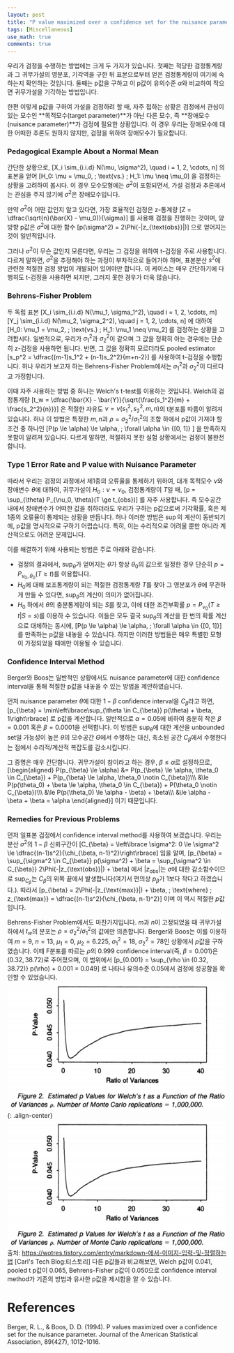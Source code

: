 ```yaml
---
layout: post
title: "P value maximized over a confidence set for the nuisance parameter"
tags: [Miscellaneous]
use_math: true
comments: true
---
```



우리가 검정을 수행하는 방법에는 크게 두 가지가 있습니다. 첫째는 적당한 검정통계량과 그 귀무가설의 영분포, 기각역을 구한 뒤 표본으로부터 얻은 검정통계량이 여기에 속하는지 확인하는 것입니다. 둘째는 p값을 구하고 이 p값이 유의수준 $\alpha$와 비교하여 작으면 귀무가설을 기각하는 방법입니다. 

한편 이렇게 p값을 구하여 가설을 검정하려 할 때, 자주 접하는 상황은 검정에서 관심이 있는 모수인 **목적모수(target parameter)**가 아닌 다른 모수, 즉 **장애모수(nuisance parameter)**가 검정에 필요한 상황입니다. 이 경우 우리는 장애모수에 대한 어떠한 추론도 원하지 않지만, 검정을 위하여 장애모수가 필요합니다.

### Pedagogical Example About a Normal Mean
간단한 상황으로, 
\[X_i \sim_{i.i.d} N(\mu, \sigma^2), \quad i = 1, 2, \cdots, n\]
의 표본을 얻어 
\[H_0: \mu = \mu_0, \; \text{vs.} \; H_1: \mu \neq \mu_0\]
을 검정하는 상황을 고려하여 봅시다. 이 경우 모수모형에는 $\sigma^2$이 포함되면서, 가설 검정과 추론에서는 관심을 주지 않기에 $\sigma^2$은 장애모수입니다. 

만약 $\sigma^2$이 어떤 값인지 알고 있다면, 가장 효율적인 검정은 z-통계량
\[Z = \dfrac{\sqrt{n}(\bar{X} - \mu_0)}{\sigma}\]
를 사용해 검정을 진행하는 것이며, 양방향 p값은 $\sigma^2$에 대한 함수 
\[p(\sigma^2) = 2\Phi(-|z_{\text{obs}}|)\]
으로 얻어지는 것이 일반적입니다.

그러나 $\sigma^2$이 무슨 값인지 모른다면, 우리는 그 검정을 위하여 t-검정을 주로 사용합니다. 다르게 말하면, $\sigma^2$을 추정해야 하는 과정이 부차적으로 들어가야 하며, 표본분산 $s^2$에 관련한 적절한 검정 방법이 개발되어 있어야만 합니다. 이 케이스는 매우 간단하기에 다행히도 t-검정을 사용하면 되지만, 그러지 못한 경우가 더욱 많습니다.

### Behrens-Fisher Problem
두 독립 표본
\[X_i \sim_{i.i.d} N(\mu_1, \sigma_1^2), \quad i = 1, 2, \cdots, m\]
\[Y_j \sim_{i.i.d} N(\mu_2, \sigma_2^2), \quad j = 1, 2, \cdots, n\]
에 대하여
\[H_0: \mu_1 = \mu_2, \; \text{vs.} \; H_1: \mu_1 \neq \mu_2\]
를 검정하는 상황을 고려합시다. 일반적으로, 우리가 $\sigma_1^2$과 $\sigma_2^2$이 같으며 그 값을 정확히 아는 경우에는 단순히 z-검정을 사용하면 됩니다. 반면, 그 값을 정확히 모르더라도 pooled estimator
\[s_p^2 = \dfrac{(m-1)s_1^2 + (n-1)s_2^2}{m+n-2}\]
를 사용하여 t-검정을 수행합니다. 허나 우리가 보고자 하는 Behrens-Fisher Problem에서는 $\sigma_1^2$과 $\sigma_2^2$이 다르다고 가정합니다.

이때 자주 사용하는 방법 중 하나는 Welch's t-test를 이용하는 것입니다. Welch의 검정통계량
\[t_w = \dfrac{\bar{X} - \bar{Y}}{\sqrt{\frac{s_1^2}{m} + \frac{s_2^2}{n}}}\]
은 적절한 자유도 $\nu = \nu(s_1^2, s_2^2, m, n)$의 t분포를 따름이 알려져 있습니다. 허나 이 방법은 특정한 $m, n$과 $\rho = \sigma_2^2/\sigma_1^2$의 조합 하에서 p값이 가져야 할 조건 중 하나인
\[P(p \le \alpha) \le \alpha, \; \forall \alpha \in {[0, 1]} \]
을 만족하지 못함이 알려져 있습니다. 다르게 말하면, 적절하지 못한 실험 상황에서는 검정이 불완전합니다. 

### Type 1 Error Rate and P value with Nuisance Parameter

따라서 우리는 검정의 과정에서 제1종의 오류율을 통제하기 위하여, 대개 목적모수 $\nu$와 장애변수 $\theta$에 대하여, 귀무가설이 $H_0: \nu = \nu_0$, 검정통계량이 $T$일 때,
\[p = \sup_{\theta} P_{\nu_0, \theta}(T \ge t_{obs})\]
를 자주 사용합니다. 즉 모수공간 내에서 장애변수가 어떠한 값을 취하더라도 우리가 구하는 p값으로써 기각확률, 혹은 제 1종의 오류율이 통제되는 상황을 만듭니다. 허나 이러한 방법은 $\sup$의 계산이 동반되기에, p값을 명시적으로 구하기 어렵습니다. 특히, 이는 수리적으로 어려울 뿐만 아니라  계산적으로도 어려운 문제입니다.

이를 해결하기 위해 사용되는 방법은 주로 아래와 같습니다.
- 검정의 결과에서, $\sup_{\theta}$가 얻어지는 $\theta$가 항상 $\theta_0$의 값으로 일정한 경우 단순히 $p = P_{\nu_0, \theta_0}(T \ge t)$를 이용합니다. 
- $H_0$에 대해 보조통계량이 되는 적절한 검정통계량 $T$를 찾아 그 영분포가 $\theta$에 무관하게 만들 수 있다면, $\sup_{\theta}$의 계산이 의미가 없어집니다.
- $H_0$ 하에서 $\theta$의 충분통계량이 되는 $S$를 찾고, 이에 대한 조건부확률 $p = P_{\nu_0}(T \ge t | S = s)$를 이용하 수 있습니다.
이들은 모두 결국 $\sup_{\theta}$의 계산을 한 번의 확률 계산으로 대체하는 동시에, 
\[P(p \le \alpha) \le \alpha, \; \forall \alpha \in {[0, 1]}\]
를 만족하는 p값을 내놓을 수 있습니다. 하지만 이러한 방법들은 매우 특별한 모형이 가정되었을 때에만 이용될 수 있습니다. 

### Confidence Interval Method
Berger와 Boos는 일반적인 상황에서도 nuisance parameter에 대한 confidence interval을 통해 적절한 p값을 내놓을 수 있는 방법을 제안하였습니다. 

먼저 nuisance parameter $\theta$에 대한 $1-\beta$ confidence interval을 $C_{\beta}$라고 하면, 
\[p_{\beta} = \min\left\lbrace\sup_{\theta \in C_{\beta}} p(\theta) + \beta, 1\right\rbrace\]
로 p값을 계산합니다. 일반적으로 $\alpha = 0.05$에 비하여 충분히 작은 $\beta = 0.001$ 혹은 $\beta = 0.0001$을 선택합니다. 이 방법은 $\sup_{\theta}$에 대한 계산을 unbounded set일 가능성이 높은 $\theta$의 모수공간 $\Theta$에서 수행하는 대신, 축소된 공간 $C_{\beta}$에서 수행한다는 점에서 수리적/계산적 복잡도를 감소시킵니다. 

그 증명은 매우 간단합니다. 귀무가설이 참이라고 하는 경우, $\beta \le \alpha$로 설정하므로, 
\[\begin{aligned} P(p_{\beta} \le \alpha) &= P(p_{\beta} \le \alpha, \theta_0 \in C_{\beta}) +  P(p_{\beta} \le \alpha, \theta_0 \notin C_{\beta})\\\\\\
&\le P(p(\theta_0) + \beta \le \alpha, \theta_0 \in C_{\beta}) + P(\theta_0 \notin C_{\beta})\\\\\\
&\le P(p(\theta_0) \le \alpha - \beta) + \beta\\\\\\
&\le \alpha - \beta + \beta = \alpha
\end{aligned}\]
이기 때문입니다. 

### Remedies for Previous Problems
먼저 일표본 검정에서 confidence interval method를 사용하여 보겠습니다. 우리는 분산 $\sigma^2$의 $1- \beta$ 신뢰구간이
\[C_{\beta} = \left\lbrace \sigma^2: 0 \le \sigma^2 \le \dfrac{(n-1)s^2}{\chi_{\beta, n-1}^2}\right\rbrace\]
임을 알며,
\[p_{\beta} = \sup_{\sigma^2 \in C_{\beta}} p(\sigma^2) + \beta = \sup_{\sigma^2 \in C_{\beta}} 2\Phi(-|z_{\text{obs}}|) + \beta\]
에서 $|z_{\text{obs}}|$는 $\sigma$에 대한 감소함수이므로 $\sup_{C_{\beta}}$는 $C_{\beta}$의 위쪽 끝에서 발생합니다(여기서 편의상 $p_{\beta}$가 1보다 작다고 하겠습니다.). 따라서 
\[p_{\beta} = 2\Phi(-|z_{\text{max}}|) + \beta, \; \text{where} \; z_{\text{max}} = \dfrac{(n-1)s^2}{\chi_{\beta, n-1}^2}\]
이며 이 역시 적절한 $p$값입니다. 

Behrens-Fisher Problem에서도 마찬가지입니다. $m$과 $n$이 고정되었을 때 귀무가설 하에서 $t_w$의 분포는 $\rho = \sigma_2^2/\sigma_1^2$의 값에만 의존합니다. Berger와 Boos는 이를 이용하여 $m = 9$, $n = 13$, $\mu_1 = 0$, $\mu_2 = 6.225$, $\sigma_1^2 = 18$, $\sigma_2^2 = 78$인 상황에서 $p$값을 구하였습니다. 이때 F분포를 따르는 $\rho$의 0.999 confidence interval(즉, $\beta = 0.001$)은 $(0.32, 38.72)$로 주어졌으며, 이 범위에서 
\[p_{0.001} = \sup_{\rho \in (0.32, 38.72)} p(\rho) + 0.001 = 0.049\]
로 나타나 유의수준 0.05에서 검정에 성공함을 확인할 수 있었습니다. 
![P Value Graph](../images/240128-1.png){: .align-center}
<img src='../images/240128-1.png' align='center'/>
출처: https://wotres.tistory.com/entry/markdown-에서-이미지-입력-및-정렬하는법 [Carl's Tech Blog:티스토리]
다른 p값들과 비교해보면, Welch p값이 0.041, pooled t p값이 0.065, Behrens-Fisher p값이 0.050으로 confidence interval method가 기존의 방법과 유사한 p값을 제시함을 알 수 있습니다.

# References
Berger, R. L., & Boos, D. D. (1994). P values maximized over a confidence set for the nuisance parameter. Journal of the American Statistical Association, 89(427), 1012-1016.
